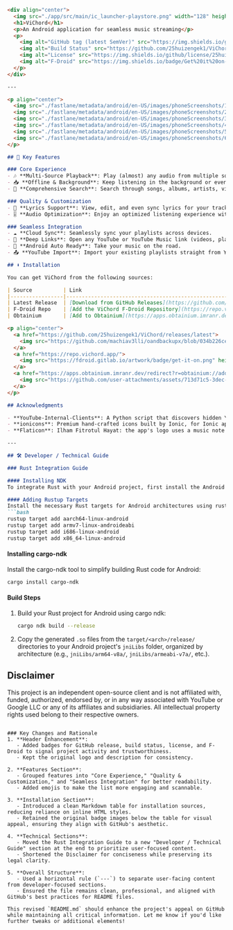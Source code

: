 

```markdown
<div align="center">
  <img src="./app/src/main/ic_launcher-playstore.png" width="128" height="128" style="display: block; margin: 0 auto"/>
  <h1>ViChord</h1>
  <p>An Android application for seamless music streaming</p>
  <p>
    <img alt="GitHub tag (latest SemVer)" src="https://img.shields.io/github/v/tag/25huizengek1/ViChord?style=flat-square&color=28B463&label=Latest%20Release">
    <img alt="Build Status" src="https://github.com/25huizengek1/ViChord/actions/workflows/android-build.yml/badge.svg">
    <img alt="License" src="https://img.shields.io/github/license/25huizengek1/ViChord?style=flat-square&color=764BA2">
    <img alt="F-Droid" src="https://img.shields.io/badge/Get%20it%20on-F--Droid-4696c7?style=flat-square">
  </p>
</div>

---

<p align="center">
  <img src="./fastlane/metadata/android/en-US/images/phoneScreenshots/1.png" width="30%" />
  <img src="./fastlane/metadata/android/en-US/images/phoneScreenshots/2.png" width="30%" />
  <img src="./fastlane/metadata/android/en-US/images/phoneScreenshots/3.png" width="30%" />
  <img src="./fastlane/metadata/android/en-US/images/phoneScreenshots/4.png" width="30%" />
  <img src="./fastlane/metadata/android/en-US/images/phoneScreenshots/5.png" width="30%" />
  <img src="./fastlane/metadata/android/en-US/images/phoneScreenshots/6.png" width="30%" />
</p>

## 🚀 Key Features

### Core Experience
- 🎶 **Multi-Source Playback**: Play (almost) any audio from multiple sources, primarily YouTube.
- 📥 **Offline & Background**: Keep listening in the background or even offline with cached songs.
- 🔎 **Comprehensive Search**: Search through songs, albums, artists, videos, and playlists.

### Quality & Customization
- 🎤 **Lyrics Support**: View, edit, and even sync lyrics for your tracks.
- 🎚️ **Audio Optimization**: Enjoy an optimized listening experience with built-in audio normalization.

### Seamless Integration
- ☁️ **Cloud Sync**: Seamlessly sync your playlists across devices.
- 🔗 **Deep Links**: Open any YouTube or YouTube Music link (videos, playlists, channels, etc.) right in ViChord.
- 🚗 **Android Auto Ready**: Take your music on the road.
- 📤 **YouTube Import**: Import your existing playlists straight from YouTube.

## ⬇️ Installation

You can get ViChord from the following sources:

| Source          | Link                                                                 |
|-----------------|----------------------------------------------------------------------|
| Latest Release  | [Download from GitHub Releases](https://github.com/25huizengek1/ViChord/releases/latest) |
| F-Droid Repo    | [Add the ViChord F-Droid Repository](https://repo.vichord.app/)       |
| Obtainium       | [Add to Obtainium](https://apps.obtainium.imranr.dev/redirect?r=obtainium://add/https://github.com/25huizengek1/ViChord/) |

<p align="center">
  <a href="https://github.com/25huizengek1/ViChord/releases/latest">
    <img src="https://github.com/machiav3lli/oandbackupx/blob/034b226cea5c1b30eb4f6a6f313e4dadcbb0ece4/badge_github.png?raw=true" height="80" style="vertical-align: middle;" alt="Get it on GitHub" />
  </a>
  <a href="https://repo.vichord.app/">
    <img src="https://fdroid.gitlab.io/artwork/badge/get-it-on.png" height="80" style="vertical-align: middle;" alt="Get it on F-Droid" />
  </a>
  <a href="https://apps.obtainium.imranr.dev/redirect?r=obtainium://add/https://github.com/25huizengek1/ViChord/">
    <img src="https://github.com/user-attachments/assets/713d71c5-3dec-4ec4-a3f2-8d28d025a9c6" height="80" style="vertical-align: middle;" alt="Get it on Obtainium" />
  </a>
</p>

## Acknowledgments

- **YouTube-Internal-Clients**: A Python script that discovers hidden YouTube API clients. Just a research project.
- **ionicons**: Premium hand-crafted icons built by Ionic, for Ionic apps and web apps everywhere.
- **Flaticon**: Ilham Fitrotul Hayat: the app's logo uses a music note icon.

---

## 🛠️ Developer / Technical Guide

### Rust Integration Guide

#### Installing NDK
To integrate Rust with your Android project, first install the Android Native Development Kit (NDK). You can download it from the Android Studio SDK Manager or via the command line using SDK tools.

#### Adding Rustup Targets
Install the necessary Rust targets for Android architectures using rustup:
```bash
rustup target add aarch64-linux-android
rustup target add armv7-linux-androideabi
rustup target add i686-linux-android
rustup target add x86_64-linux-android
```

#### Installing cargo-ndk
Install the cargo-ndk tool to simplify building Rust code for Android:
```bash
cargo install cargo-ndk
```

#### Build Steps
1. Build your Rust project for Android using cargo ndk:
   ```bash
   cargo ndk build --release
   ```
2. Copy the generated `.so` files from the `target/<arch>/release/` directories to your Android project's `jniLibs` folder, organized by architecture (e.g., `jniLibs/arm64-v8a/`, `jniLibs/armeabi-v7a/`, etc.).

## Disclaimer
This project is an independent open-source client and is not affiliated with, funded, authorized, endorsed by, or in any way associated with YouTube or Google LLC or any of its affiliates and subsidiaries. All intellectual property rights used belong to their respective owners.
```

### Key Changes and Rationale
1. **Header Enhancement**:
   - Added badges for GitHub release, build status, license, and F-Droid to signal project activity and trustworthiness.
   - Kept the original logo and description for consistency.

2. **Features Section**:
   - Grouped features into "Core Experience," "Quality & Customization," and "Seamless Integration" for better readability.
   - Added emojis to make the list more engaging and scannable.

3. **Installation Section**:
   - Introduced a clean Markdown table for installation sources, reducing reliance on inline HTML styles.
   - Retained the original badge images below the table for visual appeal, ensuring they align with GitHub's aesthetic.

4. **Technical Sections**:
   - Moved the Rust Integration Guide to a new "Developer / Technical Guide" section at the end to prioritize user-focused content.
   - Shortened the Disclaimer for conciseness while preserving its legal clarity.

5. **Overall Structure**:
   - Used a horizontal rule (`---`) to separate user-facing content from developer-focused sections.
   - Ensured the file remains clean, professional, and aligned with GitHub's best practices for README files.

This revised `README.md` should enhance the project's appeal on GitHub while maintaining all critical information. Let me know if you'd like further tweaks or additional elements!
